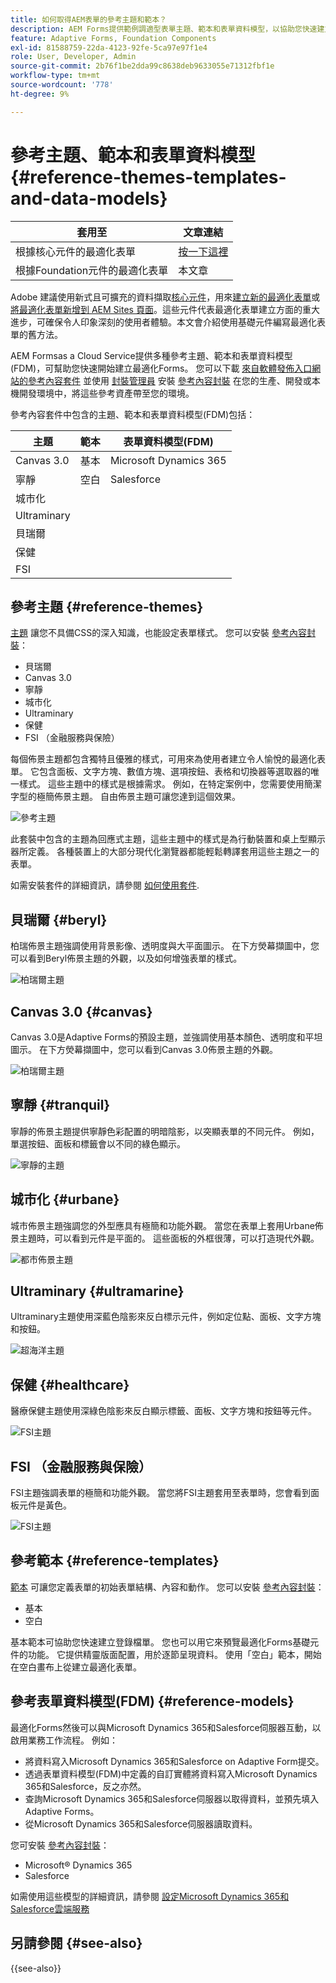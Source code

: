 ```yaml
---
title: 如何取得AEM表單的參考主題和範本？
description: AEM Forms提供範例調適型表單主題、範本和表單資料模型，以協助您快速建立表單。
feature: Adaptive Forms, Foundation Components
exl-id: 81588759-22da-4123-92fe-5ca97e97f1e4
role: User, Developer, Admin
source-git-commit: 2b76f1be2dda99c8638deb9633055e71312fbf1e
workflow-type: tm+mt
source-wordcount: '778'
ht-degree: 9%

---
```


# 參考主題、範本和表單資料模型 {#reference-themes-templates-and-data-models}


| 套用至 | 文章連結 |
| -------- | ---------------------------- |
| 根據核心元件的最適化表單 | [按一下這裡](https://experienceleague.adobe.com/docs/experience-manager-core-components/using/adaptive-forms/sample-themes-templates-form-data-models-core-components.html) |
| 根據Foundation元件的最適化表單 | 本文章 |

<span class="preview">Adobe 建議使用新式且可擴充的資料擷取[核心元件](https://experienceleague.adobe.com/docs/experience-manager-core-components/using/adaptive-forms/introduction.html)，用來[建立新的最適化表單](/help/forms/creating-adaptive-form-core-components.md)或[將最適化表單新增到 AEM Sites 頁面](/help/forms/create-or-add-an-adaptive-form-to-aem-sites-page.md)。這些元件代表最適化表單建立方面的重大進步，可確保令人印象深刻的使用者體驗。本文會介紹使用基礎元件編寫最適化表單的舊方法。</span>

AEM Formsas a Cloud Service提供多種參考主題、範本和表單資料模型(FDM)，可幫助您快速開始建立最適化Forms。 您可以下載 [來自軟體發佈入口網站的參考內容套件](https://experience.adobe.com/#/downloads/content/software-distribution/en/aemcloud.html?package=/content/software-distribution/en/details.html/content/dam/aemcloud/public/aem-forms-reference-content.ui.content-2.1.0.zip) 並使用 [封裝管理員](/help/implementing/developing/tools/package-manager.md) 安裝 [參考內容封裝](https://experience.adobe.com/#/downloads/content/software-distribution/en/aemcloud.html?package=/content/software-distribution/en/details.html/content/dam/aemcloud/public/aem-forms-reference-content.ui.content-2.1.0.zip) 在您的生產、開發或本機開發環境中，將這些參考資產帶至您的環境。

參考內容套件中包含的主題、範本和表單資料模型(FDM)包括：


| 主題 | 範本 | 表單資料模型(FDM) |
---------|----------|---------
| Canvas 3.0 | 基本 | Microsoft Dynamics 365 |
| 寧靜 | 空白 | Salesforce |
| 城市化 |   |  |
| Ultraminary |  |  |
| 貝瑞爾 |  |  |
| 保健 |  |   |
| FSI |   |   |

## 參考主題 {#reference-themes}

[主題](/help/forms/themes.md) 讓您不具備CSS的深入知識，也能設定表單樣式。 您可以安裝 [參考內容封裝](https://experience.adobe.com/#/downloads/content/software-distribution/en/aemcloud.html?package=/content/software-distribution/en/details.html/content/dam/aemcloud/public/aem-forms-reference-content.ui.content-2.1.0.zip)：

* 貝瑞爾
* Canvas 3.0
* 寧靜
* 城市化
* Ultraminary
* 保健
* FSI （金融服務與保險）

每個佈景主題都包含獨特且優雅的樣式，可用來為使用者建立令人愉悅的最適化表單。 它包含面板、文字方塊、數值方塊、選項按鈕、表格和切換器等選取器的唯一樣式。 這些主題中的樣式是根據需求。 例如，在特定案例中，您需要使用簡潔字型的極簡佈景主題。 自由佈景主題可讓您達到這個效果。

![參考主題](assets/ref-themes.png)

此套裝中包含的主題為回應式主題，這些主題中的樣式是為行動裝置和桌上型顯示器所定義。 各種裝置上的大部分現代化瀏覽器都能輕鬆轉譯套用這些主題之一的表單。

如需安裝套件的詳細資訊，請參閱 [如何使用套件](/help/implementing/developing/tools/package-manager.md).

## 貝瑞爾 {#beryl}

柏瑞佈景主題強調使用背景影像、透明度與大平面圖示。 在下方熒幕擷圖中，您可以看到Beryl佈景主題的外觀，以及如何增強表單的樣式。

![柏瑞爾主題](assets/beryl.png)

## Canvas 3.0 {#canvas}

Canvas 3.0是Adaptive Forms的預設主題，並強調使用基本顏色、透明度和平坦圖示。 在下方熒幕擷圖中，您可以看到Canvas 3.0佈景主題的外觀。

![柏瑞爾主題](assets/canvas.png)


## 寧靜 {#tranquil}

寧靜的佈景主題提供寧靜色彩配置的明暗陰影，以突顯表單的不同元件。 例如，單選按鈕、面板和標籤會以不同的綠色顯示。

![寧靜的主題](assets/tranquil.png)


## 城市化 {#urbane}

城市佈景主題強調您的外型應具有極簡和功能外觀。 當您在表單上套用Urbane佈景主題時，可以看到元件是平面的。 這些面板的外框很薄，可以打造現代外觀。

![都市佈景主題](assets/urbane.png)


## Ultraminary {#ultramarine}

Ultraminary主題使用深藍色陰影來反白標示元件，例如定位點、面板、文字方塊和按鈕。

![超海洋主題](assets/ultramarine.png)

## 保健 {#healthcare}

醫療保健主題使用深綠色陰影來反白顯示標籤、面板、文字方塊和按鈕等元件。

![FSI主題](assets/healthcare.png)


## FSI （金融服務與保險）

FSI主題強調表單的極簡和功能外觀。 當您將FSI主題套用至表單時，您會看到面板元件是黃色。

![FSI主題](assets/fsi.png)

## 參考範本 {#reference-templates}


[範本](/help/forms/themes.md) 可讓您定義表單的初始表單結構、內容和動作。 您可以安裝 [參考內容封裝](https://experience.adobe.com/#/downloads/content/software-distribution/en/aemcloud.html?package=/content/software-distribution/en/details.html/content/dam/aemcloud/public/aem-forms-reference-content.ui.content-2.1.0.zip)：

* 基本
* 空白

基本範本可協助您快速建立登錄檔單。 您也可以用它來預覽最適化Forms基礎元件的功能。 它提供精靈版面配置，用於逐節呈現資料。 使用「空白」範本，開始在空白畫布上從建立最適化表單。


## 參考表單資料模型(FDM) {#reference-models}

最適化Forms然後可以與Microsoft Dynamics 365和Salesforce伺服器互動，以啟用業務工作流程。 例如：

* 將資料寫入Microsoft Dynamics 365和Salesforce on Adaptive Form提交。
* 透過表單資料模型(FDM)中定義的自訂實體將資料寫入Microsoft Dynamics 365和Salesforce，反之亦然。
* 查詢Microsoft Dynamics 365和Salesforce伺服器以取得資料，並預先填入Adaptive Forms。
* 從Microsoft Dynamics 365和Salesforce伺服器讀取資料。

您可安裝 [參考內容封裝](https://experience.adobe.com/#/downloads/content/software-distribution/en/aemcloud.html?package=/content/software-distribution/en/details.html/content/dam/aemcloud/public/aem-forms-reference-content.ui.content-2.1.0.zip)：

* Microsoft® Dynamics 365
* Salesforce

如需使用這些模型的詳細資訊，請參閱 [設定Microsoft Dynamics 365和Salesforce雲端服務](https://experienceleague.adobe.com/docs/experience-manager-cloud-service/content/forms/integrate/use-form-data-model/configure-msdynamics-salesforce.html?lang=en#configure-dynamics-cloud-service)


## 另請參閱 {#see-also}

{{see-also}}